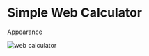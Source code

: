 # Simple Web Calculator

<p>Appearance</p>
<img src="https://i.ibb.co/cXT2Cvt/simple-web-calculator.jpg" alt="web calculator">

